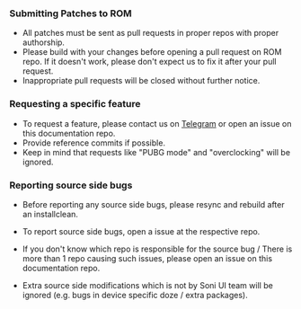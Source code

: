 ### Submitting Patches to ROM #### 

- All patches must be sent as pull requests in proper repos with proper authorship.
- Please build with your changes before opening a pull request on ROM repo. If it doesn't work, please don't expect us to fix it after your pull request.
- Inappropriate pull requests will be closed without further notice.

### Requesting a specific feature #### 

- To request a feature, please contact us on [Telegram](https://t.me/soniuid) or open an issue on this documentation repo. 
- Provide reference commits if possible.
- Keep in mind that requests like "PUBG mode" and "overclocking"  will be ignored.

### Reporting source side bugs ###

- Before reporting any source side bugs, please resync and rebuild after an installclean.
- To report source side bugs, open a issue at the respective repo.

- If you don't know which repo is responsible for the source bug / There is more than 1 repo causing such issues, please open an issue on this documentation repo.
- Extra source side modifications which is not by Soni UI team will be ignored (e.g. bugs in device specific doze / extra packages).
